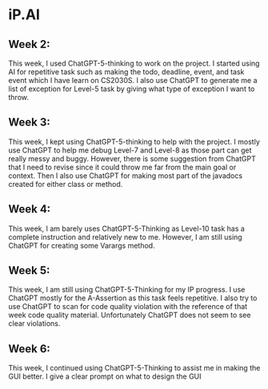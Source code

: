 # iP.AI

## Week 2:
This week, I used ChatGPT-5-thinking to work on the project. I started using AI for repetitive task such as making the
todo, deadline, event, and task event which I have learn on CS2030S. I also use ChatGPT to generate me a list of
exception for Level-5 task by giving what type of exception I want to throw.
## Week 3:
This week, I kept using ChatGPT-5-thinking to help with the project. I mostly use ChatGPT to help me debug Level-7 and Level-8 as
those part can get really messy and buggy. However, there is some suggestion from ChatGPT that I need to revise
since it could throw me far from the main goal or context. Then I also use ChatGPT for making most part of the javadocs
created for either class or method.

## Week 4:
This week, I am barely uses ChatGPT-5-Thinking as Level-10 task has a complete instruction and relatively new to me.
However, I am still using ChatGPT for creating some Varargs method.

## Week 5:
This week, I am still using ChatGPT-5-Thinking for my IP progress. I use ChatGPT mostly for the A-Assertion as this task 
feels repetitive. I also try to use ChatGPT to scan for code quality violation with the reference of that week code quality
material. Unfortunately ChatGPT does not seem to see clear violations.

## Week 6:
This week, I continued using ChatGPT-5-Thinking to assist me in making the GUI better. I give a clear prompt on what to 
design the GUI